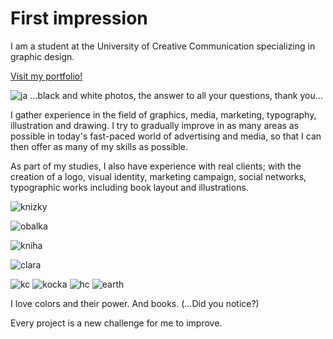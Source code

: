 # First impression

I am a student at the University of Creative Communication specializing in graphic design.

<a href="https://adelakromp.myportfolio.com/">Visit my portfolio!</a>

![ja](ja.JPG)
…black and white photos, the answer to all your questions, thank you…

I gather experience in the field of graphics, media, marketing, typography, illustration and drawing.
I try to gradually improve in as many areas as possible in today's fast-paced world of advertising and media, so that I can then offer as many of my skills as possible.

As part of my studies, I also have experience with real clients; with the creation of a logo, visual identity, marketing campaign, social networks, typographic works including book layout and illustrations.

![knizky](knizky.jpg)

![obalka](obalka.jpg)

![kniha](kniha.jpg)

![clara](clara.jpg)

![kc](kc.png)   ![kocka](kocka.jpg)   ![hc](hc.jpg)   ![earth](earth.jpg)

I love colors and their power. And books. (…Did you notice?)

Every project is a new challenge for me to improve.
